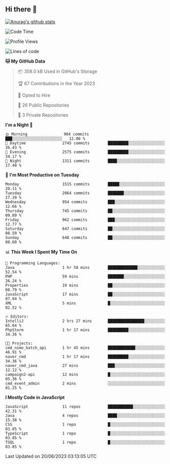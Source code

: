 ## Hi there 👋

[![Anurag's github stats](https://github-readme-stats.vercel.app/api?username=Songwonseok)](https://github.com/anuraghazra/github-readme-stats)



<!--START_SECTION:waka-->
![Code Time](http://img.shields.io/badge/Code%20Time-2%2C274%20hrs%208%20mins-blue)

![Profile Views](http://img.shields.io/badge/Profile%20Views-0-blue)

![Lines of code](https://img.shields.io/badge/From%20Hello%20World%20I%27ve%20Written-35.0%20million%20lines%20of%20code-blue)

**🐱 My GitHub Data** 

> 📦 358.0 kB Used in GitHub's Storage 
 > 
> 🏆 67 Contributions in the Year 2023
 > 
> 💼 Opted to Hire
 > 
> 📜 26 Public Repositories 
 > 
> 🔑 3 Private Repositories 
 > 
**I'm a Night 🦉** 

```text
🌞 Morning                904 commits         ███░░░░░░░░░░░░░░░░░░░░░░   12.00 % 
🌆 Daytime                2745 commits        █████████░░░░░░░░░░░░░░░░   36.43 % 
🌃 Evening                2575 commits        █████████░░░░░░░░░░░░░░░░   34.17 % 
🌙 Night                  1311 commits        ████░░░░░░░░░░░░░░░░░░░░░   17.40 % 
```
📅 **I'm Most Productive on Tuesday** 

```text
Monday                   1515 commits        █████░░░░░░░░░░░░░░░░░░░░   20.11 % 
Tuesday                  2064 commits        ███████░░░░░░░░░░░░░░░░░░   27.39 % 
Wednesday                954 commits         ███░░░░░░░░░░░░░░░░░░░░░░   12.66 % 
Thursday                 745 commits         ██░░░░░░░░░░░░░░░░░░░░░░░   09.89 % 
Friday                   962 commits         ███░░░░░░░░░░░░░░░░░░░░░░   12.77 % 
Saturday                 647 commits         ██░░░░░░░░░░░░░░░░░░░░░░░   08.59 % 
Sunday                   648 commits         ██░░░░░░░░░░░░░░░░░░░░░░░   08.60 % 
```


📊 **This Week I Spent My Time On** 

```text
💬 Programming Languages: 
Java                     1 hr 58 mins        █████████████░░░░░░░░░░░░   52.54 % 
PHP                      59 mins             ███████░░░░░░░░░░░░░░░░░░   26.24 % 
Properties               19 mins             ██░░░░░░░░░░░░░░░░░░░░░░░   08.79 % 
JavaScript               17 mins             ██░░░░░░░░░░░░░░░░░░░░░░░   07.94 % 
XML                      5 mins              █░░░░░░░░░░░░░░░░░░░░░░░░   02.52 % 

🔥 Editors: 
IntelliJ                 2 hrs 27 mins       ████████████████░░░░░░░░░   65.64 % 
PhpStorm                 1 hr 17 mins        █████████░░░░░░░░░░░░░░░░   34.36 % 

🐱‍💻 Projects: 
cmd_nimo_batch_api       1 hr 45 mins        ████████████░░░░░░░░░░░░░   46.91 % 
naver_cmd                1 hr 17 mins        █████████░░░░░░░░░░░░░░░░   34.36 % 
naver_cmd_java           27 mins             ███░░░░░░░░░░░░░░░░░░░░░░   12.12 % 
campaign2-api            12 mins             █░░░░░░░░░░░░░░░░░░░░░░░░   05.36 % 
cmd_event_admin          2 mins              ░░░░░░░░░░░░░░░░░░░░░░░░░   01.25 % 
```

**I Mostly Code in JavaScript** 

```text
JavaScript               11 repos            ███████████░░░░░░░░░░░░░░   42.31 % 
Java                     4 repos             ████░░░░░░░░░░░░░░░░░░░░░   15.38 % 
CSS                      1 repo              █░░░░░░░░░░░░░░░░░░░░░░░░   03.85 % 
TypeScript               1 repo              █░░░░░░░░░░░░░░░░░░░░░░░░   03.85 % 
TSQL                     1 repo              █░░░░░░░░░░░░░░░░░░░░░░░░   03.85 % 
```




 Last Updated on 20/06/2023 03:13:05 UTC
<!--END_SECTION:waka-->
